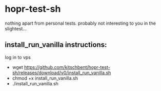 # hopr-test-sh

nothing apart from personal tests.  probably not interesting to you in the slightest...

## install_run_vanilla instructions:

log in to vps

* wget https://github.com/kitschbent/hopr-test-sh/releases/download/v0/install_run_vanilla.sh
* chmod +x install_run_vanilla.sh
* ./install_run_vanilla.sh
  
